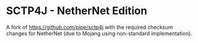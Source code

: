 # SCTP4J - NetherNet Edition

A fork of https://github.com/pipe/sctp4j with the required checksum changes for NetherNet (due to Mojang using non-standard implementation).
